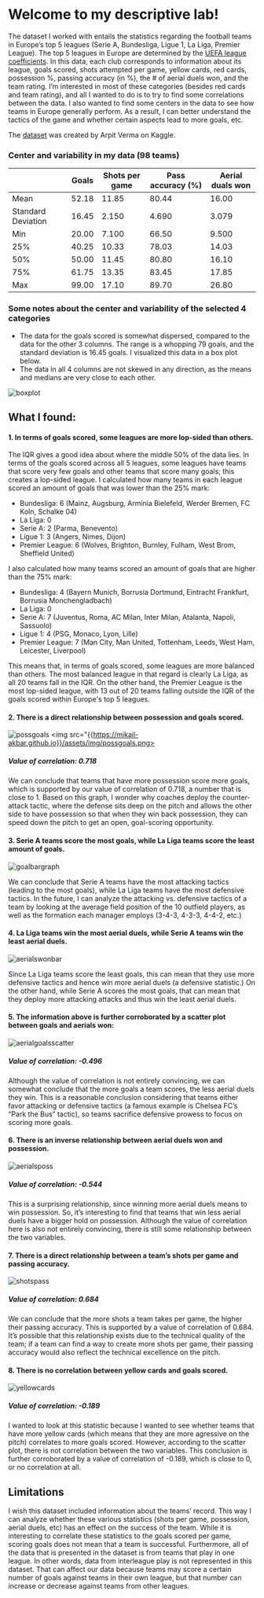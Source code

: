 # Welcome to my descriptive lab!

The dataset I worked with entails the statistics regarding the football teams in Europe’s top 5 leagues (Serie A, Bundesliga, Ligue 1, La Liga, Premier League).  The top 5 leagues in Europe are determined by the [UEFA league coefficients](https://www.uefa.com/nationalassociations/uefarankings/country/). In this data, each club corresponds to information about its league, goals scored, shots attempted per game, yellow cards, red cards, possession %, passing accuracy (in %), the # of aerial duels won, and the team rating. I’m interested in most of these categories (besides red cards and team rating), and all I wanted to do is to try to find some correlations between the data. I also wanted to find some centers in the data to see how teams in Europe generally perform. As a result, I can better understand the tactics of the game and whether certain aspects lead to more goals, etc. 

The [dataset](https://www.kaggle.com/varpit94/football-teams-rankings-stats) was created by Arpit Verma on Kaggle.

### Center and variability in my data (98 teams)
|       | Goals | Shots per game | Pass accuracy (%) | Aerial duals won |
| ----------- | ----------- | ----------- | ----------- | ----------- |
| Mean | 52.18 | 11.85 | 80.44 | 16.00| 
| Standard Deviation | 16.45 | 2.150 | 4.690 | 3.079 | 
| Min | 20.00 | 7.100 | 66.50 | 9.500 |
| 25% | 40.25 | 10.33 | 78.03 | 14.03 |
| 50% | 50.00 | 11.45 | 80.80 | 16.10 |
| 75% | 61.75 | 13.35 | 83.45 | 17.85 |
| Max | 99.00 | 17.10 | 89.70 | 26.80 |

### Some notes about the center and variability of the selected 4 categories
- The data for the goals scored is somewhat dispersed, compared to the data for the other 3 columns. The range is a whopping 79 goals, and the standard deviation is 16.45 goals. I visualized this data in a box plot below.
- The data in all 4 columns are not skewed in any direction, as the means and medians are very close to each other. 

![boxplot](/assets/img/boxplot.png)

## What I found:

#### 1. In terms of goals scored, some leagues are more lop-sided than others.

The IQR gives a good idea about where the middle 50% of the data lies. In terms of the goals scored across all 5 leagues, some leagues have teams that score very few goals and other teams that score many goals; this creates a lop-sided league. I calculated how many teams in each league scored an amount of goals that was lower than the 25% mark:

- Bundesliga: 6 (Mainz, Augsburg, Arminia Bielefeld, Werder Bremen, FC Koln, Schalke 04)
- La Liga: 0
- Serie A: 2 (Parma, Benevento)
- Ligue 1: 3 (Angers, Nimes, Dijon)
- Premier League: 6 (Wolves, Brighton, Burnley, Fulham, West Brom, Sheffield United)

I also calculated how many teams scored an amount of goals that are higher than the 75% mark:

- Bundesliga: 4 (Bayern Munich, Borrusia Dortmund, Eintracht Frankfurt, Borrusia Monchengladbach)
- La Liga: 0
- Serie A: 7 (Juventus, Roma, AC Milan, Inter Milan, Atalanta, Napoli, Sassuolo)
- Ligue 1: 4 (PSG, Monaco, Lyon, Lille) 
- Premier League: 7 (Man City, Man United, Tottenham, Leeds, West Ham, Leicester, Liverpool)

This means that, in terms of goals scored, some leagues are more balanced than others. The most balanced league in that regard is clearly La Liga, as all 20 teams fall in the IQR. On the other hand, the Premier League is the most lop-sided league, with 13 out of 20 teams falling outside the IQR of the goals scored within Europe's top 5 leagues.

#### 2. There is a direct relationship between possession and goals scored. 

![possgoals](/assets/img/possgoals.png)
<img src="{{https://mikail-akbar.github.io}}/assets/img/possgoals.png>

##### Value of correlation: 0.718

We can conclude that teams that have more possession score more goals, which is supported by our value of correlation of 0.718, a number that is close to 1. Based on this graph, I wonder why coaches deploy the counter-attack tactic, where the defense sits deep on the pitch and allows the other side to have possession so that when they win back possession, they can speed down the pitch to get an open, goal-scoring opportunity. 

#### 3. Serie A teams score the most goals, while La Liga teams score the least amount of goals. 

![goalbargraph](/assets/img/goalsbar.png)

We can conclude that Serie A teams have the most attacking tactics (leading to the most goals), while La Liga teams have the most defensive tactics. In the future, I can  analyze the attacking vs. defensive tactics of a team by looking at the average field position of the 10 outfield players, as well as the formation each manager employs (3-4-3, 4-3-3, 4-4-2, etc.)

#### 4. La Liga teams win the most aerial duels, while Serie A teams win the least aerial duels.

![aerialswonbar](/assets/img/aerialsbar.png)

Since La Liga teams score the least goals, this can mean that they use more defensive tactics and hence win more aerial duels (a defensive statistic.) On the other hand, while Serie A scores the most goals, that can mean that they deploy more attacking attacks and thus win the least aerial duels.

#### 5. The information above is further corroborated by a scatter plot between goals and aerials won:

![aerialgoalsscatter](/assets/img/aerialsgoals.png)

##### Value of correlation: -0.496

Although the value of correlation is not entirely convincing, we can somewhat conclude that the more goals a team scores, the less aerial duels they win. This is a reasonable conclusion considering that teams either favor attacking or defensive tactics (a famous example is Chelsea FC’s “Park the Bus” tactic), so teams sacrifice defensive prowess to focus on scoring more goals. 

#### 6. There is an inverse relationship between aerial duels won and possession.

![aerialsposs](/assets/img/aerialsposs.png)

##### Value of correlation: -0.544

This is a surprising relationship, since winning more aerial duels means to win possession. So, it’s interesting to find that teams that win less aerial duels have a bigger hold on possession. Although the value of correlation here is also not entirely convincing, there is still some relationship between the two variables.

#### 7. There is a direct relationship between a team’s shots per game and passing accuracy.

![shotspass](/assets/img/shotspass.png)

##### Value of correlation: 0.684

We can conclude that the more shots a team takes per game, the higher their passing accuracy. This is supported by a value of correlation of 0.684. It’s possible that this relationship exists due to the technical quality of the team; if a team can find a way to create more shots per game, their passing accuracy would also reflect the technical excellence on the pitch. 

#### 8. There is no correlation between yellow cards and goals scored. 

![yellowcards](/assets/img/yellowcards.png)

##### Value of correlation: -0.189

I wanted to look at this statistic because I wanted to see whether teams that have more yellow cards (which means that they are more agressive on the pitch) correlates to more goals scored. However, according to the scatter plot, there is not correlation between the two variables. This conclusion is further corroborated by a value of correlation of -0.189, which is close to 0, or no correlation at all. 

## Limitations
I wish this dataset included information about the teams’ record. This way I can analyze whether these various statistics (shots per game, possession, aerial duels, etc) has an effect on the success of the team. While it is interesting to correlate these statistics to the goals scored per game, scoring goals does not mean that a team is successful. Furthermore, all of the data that is presented in the dataset is from teams that play in one league. In other words, data from interleague play is not represented in this dataset. That can affect our data because teams may score a certain number of goals against teams in their own league, but that number can increase or decrease against teams from other leagues. 
